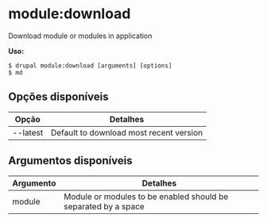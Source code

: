 # module:download
Download module or modules in application

**Uso:**
```
$ drupal module:download [arguments] [options] 
$ md  
```

## Opções disponíveis
Opção | Detalhes
-------|-------------
--latest | Default to download most recent version

## Argumentos disponíveis
Argumento | Detalhes
---------|-------------
module | Module or modules to be enabled should be separated by a space
